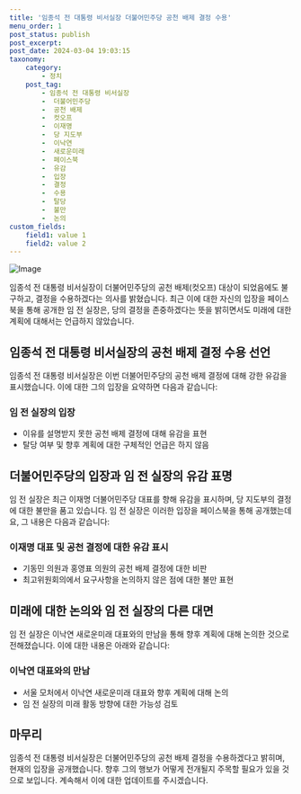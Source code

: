 ```yaml
---
title: '임종석 전 대통령 비서실장 더불어민주당 공천 배제 결정 수용'
menu_order: 1
post_status: publish
post_excerpt: 
post_date: 2024-03-04 19:03:15
taxonomy:
    category:
        - 정치
    post_tag:
        - 임종석 전 대통령 비서실장
        -  더불어민주당
        -  공천 배제
        -  컷오프
        -  이재명
        -  당 지도부
        -  이낙연
        -  새로운미래
        -  페이스북
        -  유감
        -  입장
        -  결정
        -  수용
        -  탈당
        -  불만
        -  논의
custom_fields:
    field1: value 1
    field2: value 2
---
```


![Image](https://imgnews.pstatic.net/image/023/2024/03/04/0003820020_001_20240304080501047.jpg?type=w647)

임종석 전 대통령 비서실장이 더불어민주당의 공천 배제(컷오프) 대상이 되었음에도 불구하고, 결정을 수용하겠다는 의사를 밝혔습니다. 최근 이에 대한 자신의 입장을 페이스북을 통해 공개한 임 전 실장은, 당의 결정을 존중하겠다는 뜻을 밝히면서도 미래에 대한 계획에 대해서는 언급하지 않았습니다.
## 임종석 전 대통령 비서실장의 공천 배제 결정 수용 선언
임종석 전 대통령 비서실장은 이번 더불어민주당의 공천 배제 결정에 대해 강한 유감을 표시했습니다. 이에 대한 그의 입장을 요약하면 다음과 같습니다:
### 임 전 실장의 입장
- 이유를 설명받지 못한 공천 배제 결정에 대해 유감을 표현
- 탈당 여부 및 향후 계획에 대한 구체적인 언급은 하지 않음
## 더불어민주당의 입장과 임 전 실장의 유감 표명
임 전 실장은 최근 이재명 더불어민주당 대표를 향해 유감을 표시하며, 당 지도부의 결정에 대한 불만을 품고 있습니다. 임 전 실장은 이러한 입장을 페이스북을 통해 공개했는데요, 그 내용은 다음과 같습니다:
### 이재명 대표 및 공천 결정에 대한 유감 표시
- 기동민 의원과 홍영표 의원의 공천 배제 결정에 대한 비판
- 최고위원회의에서 요구사항을 논의하지 않은 점에 대한 불만 표현
## 미래에 대한 논의와 임 전 실장의 다른 대면
임 전 실장은 이낙연 새로운미래 대표와의 만남을 통해 향후 계획에 대해 논의한 것으로 전해졌습니다. 이에 대한 내용은 아래와 같습니다:
### 이낙연 대표와의 만남
- 서울 모처에서 이낙연 새로운미래 대표와 향후 계획에 대해 논의
- 임 전 실장의 미래 활동 방향에 대한 가능성 검토
## 마무리
임종석 전 대통령 비서실장은 더불어민주당의 공천 배제 결정을 수용하겠다고 밝히며, 현재의 입장을 공개했습니다. 향후 그의 행보가 어떻게 전개될지 주목할 필요가 있을 것으로 보입니다. 계속해서 이에 대한 업데이트를 주시겠습니다.
